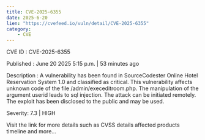 ```yaml
---
title: CVE-2025-6355
date: 2025-6-20
lien: "https://cvefeed.io/vuln/detail/CVE-2025-6355"
category:
    - CVE
---
```


CVE ID : CVE-2025-6355

Published :  June 20
2025
5:15 p.m. | 53 minutes ago

Description : A vulnerability has been found in SourceCodester Online Hotel Reservation System 1.0 and classified as critical. This vulnerability affects unknown code of the file /admin/execeditroom.php. The manipulation of the argument userid leads to sql injection. The attack can be initiated remotely. The exploit has been disclosed to the public and may be used.

Severity: 7.3 | HIGH

Visit the link for more details
such as CVSS details
affected products
timeline
and more...
